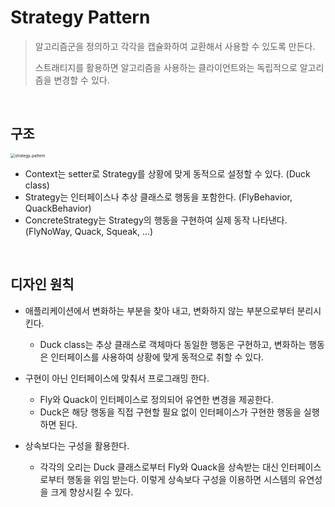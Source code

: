 # Strategy Pattern

> 알고리즘군을 정의하고 각각을 캡슐화하여 교환해서 사용할 수 있도록 만든다. 
>
> 스트래티지를 활용하면 알고리즘을 사용하는 클라이언트와는 독립적으로 알고리즘을 변경할 수 있다.

<br>

## 구조

<img src="https://github.com/shhhhhhhhhhhh/practice/blob/master/designPattern/src/behavioral/strategy/strategy-pattern.png?raw=true" alt="strategy-pattern" style="zoom: 45%;" />

- Context는 setter로 Strategy를 상황에 맞게 동적으로 설정할 수 있다. (Duck class)
- Strategy는 인터페이스나 추상 클래스로 행동을 포함한다. (FlyBehavior, QuackBehavior)
- ConcreteStrategy는 Strategy의 행동을 구현하여 실제 동작 나타낸다. (FlyNoWay, Quack, Squeak, ...)

<br>

## 디자인 원칙

- 애플리케이션에서 변화하는 부분을 찾아 내고, 변화하지 않는 부분으로부터 분리시킨다.
  - Duck class는 추상 클래스로 객체마다 동일한 행동은 구현하고, 변화하는 행동은 인터페이스를 사용하여 상황에 맞게 동적으로 취할 수 있다.
- 구현이 아닌 인터페이스에 맞춰서 프로그래밍 한다.
  - Fly와 Quack이 인터페이스로 정의되어 유연한 변경을 제공한다.
  - Duck은 해당 행동을 직접 구현할 필요 없이 인터페이스가 구현한 행동을 실행하면 된다.

- 상속보다는 구성을 활용한다.
  - 각각의 오리는 Duck 클래스로부터 Fly와 Quack을 상속받는 대신 인터페이스로부터 행동을 위임 받는다. 이렇게 상속보다 구성을 이용하면 시스템의 유연성을 크게 향상시킬 수 있다.

